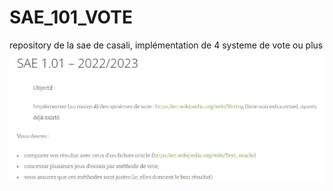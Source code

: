 # SAE_101_VOTE
repository de la sae de casali, implémentation de 4 systeme de vote ou plus
![alt text](/image/consigne.png)
